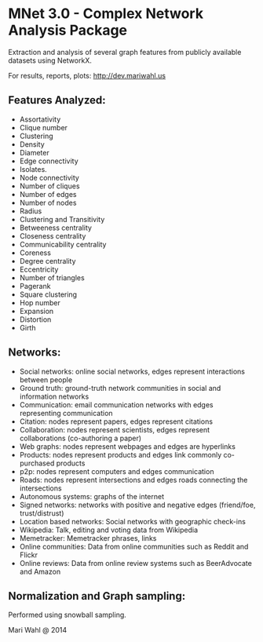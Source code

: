MNet 3.0 - Complex Network Analysis Package
===========================================

Extraction and analysis of several graph features from publicly available datasets using NetworkX.

For results, reports, plots: http://dev.mariwahl.us

Features Analyzed:
------------------

* Assortativity
* Clique number
* Clustering
* Density
* Diameter
* Edge connectivity
* Isolates.
* Node connectivity
* Number of cliques
* Number of edges
* Number of nodes
* Radius
* Clustering and Transitivity
* Betweeness centrality
* Closeness centrality
* Communicability centrality
* Coreness
* Degree centrality
* Eccentricity
* Number of triangles
* Pagerank
* Square clustering
* Hop number
* Expansion
* Distortion
* Girth




Networks:
---------
* Social networks: online social networks, edges represent interactions between people
* Ground truth: ground-truth network communities in social and information networks 
* Communication: email communication networks with edges representing communication
* Citation: nodes represent papers, edges represent citations
* Collaboration: nodes represent scientists, edges represent collaborations (co-authoring a paper)
* Web graphs: nodes represent webpages and edges are hyperlinks
* Products: nodes represent products and edges link commonly co-purchased products
* p2p: nodes represent computers and edges communication
* Roads: nodes represent intersections and edges roads connecting the intersections
* Autonomous systems: graphs of the internet
* Signed networks: networks with positive and negative edges (friend/foe, trust/distrust)
* Location based networks: Social networks with geographic check-ins
* Wikipedia: Talk, editing and voting data from Wikipedia
* Memetracker: Memetracker phrases, links
* Online communities:  Data from online communities such as Reddit and Flickr
* Online reviews: Data from online review systems such as BeerAdvocate and Amazon


Normalization and Graph sampling:
---------------------------------
Performed using snowball sampling.



Mari Wahl @ 2014


